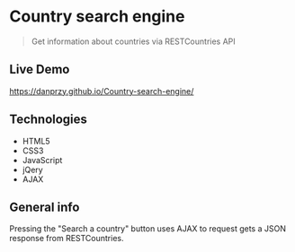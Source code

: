 # Country search engine
> Get information about countries via RESTCountries API

## Live Demo
https://danprzy.github.io/Country-search-engine/

## Technologies
* HTML5
* CSS3
* JavaScript
* jQery
* AJAX

## General info
Pressing the "Search a country" button uses AJAX to request gets a JSON response from RESTCountries.
